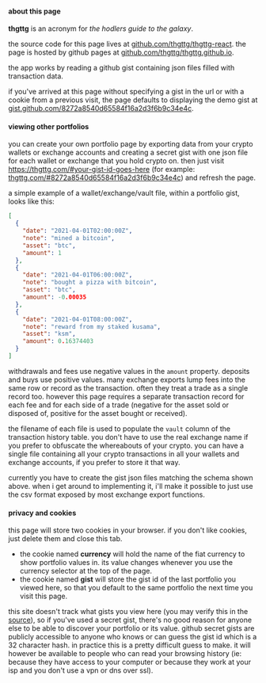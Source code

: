 #### about this page

**thgttg** is an acronym for *the hodlers guide to the galaxy*.

the source code for this page lives at [github.com/thgttg/thgttg-react](https://github.com/thgttg/thgttg-react). the page is hosted by github pages at [github.com/thgttg/thgttg.github.io](https://github.com/thgttg/thgttg.github.io).

the app works by reading a github gist containing json files filled with transaction data.

if you've arrived at this page without specifying a gist in the url or with a cookie from a previous visit, the page defaults to displaying the demo gist at [gist.github.com/8272a8540d65584f16a2d3f6b9c34e4c](https://gist.github.com/8272a8540d65584f16a2d3f6b9c34e4c).

#### viewing other portfolios

you can create your own portfolio page by exporting data from your crypto wallets or exchange accounts and creating a secret gist with one json file for each wallet or exchange that you hold crypto on. then just visit https://thgttg.com/#your-gist-id-goes-here (for example: [thgttg.com/#8272a8540d65584f16a2d3f6b9c34e4c](https://thgttg.com/#8272a8540d65584f16a2d3f6b9c34e4c)) and refresh the page.


a simple example of a wallet/exchange/vault file, within a portfolio gist, looks like this:
```json
[
  {
    "date": "2021-04-01T02:00:00Z",
    "note": "mined a bitcoin",
    "asset": "btc",
    "amount": 1
  },
  {
    "date": "2021-04-01T06:00:00Z",
    "note": "bought a pizza with bitcoin",
    "asset": "btc",
    "amount": -0.00035
  },
  {
    "date": "2021-04-01T08:00:00Z",
    "note": "reward from my staked kusama",
    "asset": "ksm",
    "amount": 0.16374403
  }
]
```

withdrawals and fees use negative values in the `amount` property. deposits and buys use positive values. many exchange exports lump fees into the same row or record as the transaction. often they treat a trade as a single record too. however this page requires a separate transaction record for each fee and for each side of a trade (negative for the asset sold or disposed of, positive for the asset bought or received).

the filename of each file is used to populate the `vault` column of the transaction history table. you don't have to use the real exchange name if you prefer to obfuscate the whereabouts of your crypto. you can have a single file containing all your crypto transactions in all your wallets and exchange accounts, if you prefer to store it that way.

currently you have to create the gist json files matching the schema shown above. when i get around to implementing it, i'll make it possible to just use the csv format exposed by most exchange export functions.

#### privacy and cookies

this page will store two cookies in your browser. if you don't like cookies, just delete them and close this tab.

* the cookie named **currency** will hold the name of the fiat currency to show portfolio values in. its value changes whenever you use the currency selector at the top of the page.
* the cookie named **gist** will store the gist id of the last portfolio you viewed here, so that you default to the same portfolio the next time you visit this page.

this site doesn't track what gists you view here (you may verify this in the [source](https://github.com/thgttg/thgttg-react)), so if you've used a secret gist, there's no good reason for anyone else to be able to discover your portfolio or its value. github secret gists are publicly accessible to anyone who knows or can guess the gist id which is a 32 character hash. in practice this is a pretty difficult guess to make. it will however be available to people who can read your browsing history (ie: because they have access to your computer or because they work at your isp and you don't use a vpn or dns over ssl).
